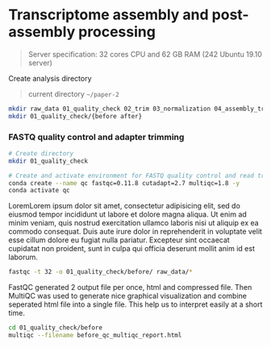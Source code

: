 Transcriptome assembly and post-assembly processing
=====

> Server specification: 32 cores CPU and 62 GB RAM (242 Ubuntu 19.10 server)

Create analysis directory

> current directory `~/paper-2`

```bash
mkdir raw_data 01_quality_check 02_trim 03_normalization 04_assembly_trinity 05_clustering 06_translate
mkdir 01_quality_check/{before after}
```

### FASTQ quality control and adapter trimming

```bash
# Create directory
mkdir 01_quality_check

# Create and activate environment for FASTQ quality control and read trimming
conda create --name qc fastqc=0.11.8 cutadapt=2.7 multiqc=1.8 -y
conda activate qc

```

LoremLorem ipsum dolor sit amet, consectetur adipisicing elit, sed do eiusmod tempor incididunt ut labore et dolore magna aliqua. Ut enim ad minim veniam, quis nostrud exercitation ullamco laboris nisi ut aliquip ex ea commodo consequat. Duis aute irure dolor in reprehenderit in voluptate velit esse cillum dolore eu fugiat nulla pariatur. Excepteur sint occaecat cupidatat non proident, sunt in culpa qui officia deserunt mollit anim id est laborum.

```bash
fastqc -t 32 -o 01_quality_check/before/ raw_data/*
```

FastQC generated 2 output file per once, html and compressed file. Then MultiQC was used to generate nice graphical visualization and combine seperated html file into a single file. This help us to interpret easily at a short time. 

```bash
cd 01_quality_check/before
multiqc --filename before_qc_multiqc_report.html
```





```bash

```

```bash

```

```bash

```

```bash

```